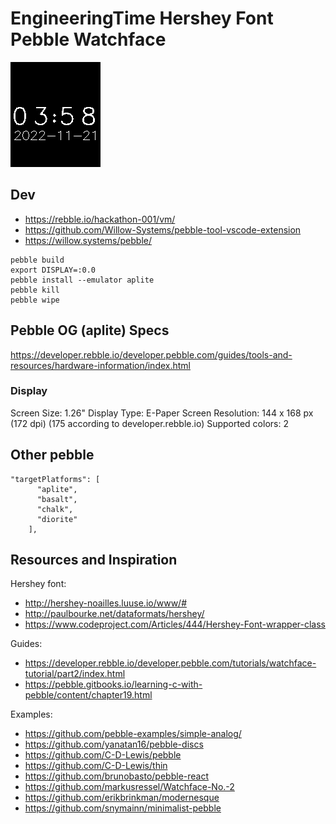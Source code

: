 # EngineeringTime Hershey Font Pebble Watchface

![Screenshot](screenshot.png)

## Dev

- https://rebble.io/hackathon-001/vm/
- https://github.com/Willow-Systems/pebble-tool-vscode-extension
- https://willow.systems/pebble/

```
pebble build
export DISPLAY=:0.0
pebble install --emulator aplite
pebble kill
pebble wipe
```

## Pebble OG (aplite) Specs

https://developer.rebble.io/developer.pebble.com/guides/tools-and-resources/hardware-information/index.html

### Display

Screen Size: 1.26"
Display Type: E-Paper
Screen Resolution: 144 x 168 px (172 dpi) (175 according to developer.rebble.io)
Supported colors: 2

## Other pebble

```
"targetPlatforms": [
      "aplite",
      "basalt",
      "chalk",
      "diorite"
    ],
```

## Resources and Inspiration

Hershey font:
- http://hershey-noailles.luuse.io/www/#
- http://paulbourke.net/dataformats/hershey/
- https://www.codeproject.com/Articles/444/Hershey-Font-wrapper-class

Guides:
- https://developer.rebble.io/developer.pebble.com/tutorials/watchface-tutorial/part2/index.html
- https://pebble.gitbooks.io/learning-c-with-pebble/content/chapter19.html

Examples:
- https://github.com/pebble-examples/simple-analog/
- https://github.com/yanatan16/pebble-discs
- https://github.com/C-D-Lewis/pebble
- https://github.com/C-D-Lewis/thin
- https://github.com/brunobasto/pebble-react
- https://github.com/markusressel/Watchface-No.-2
- https://github.com/erikbrinkman/modernesque
- https://github.com/snymainn/minimalist-pebble
